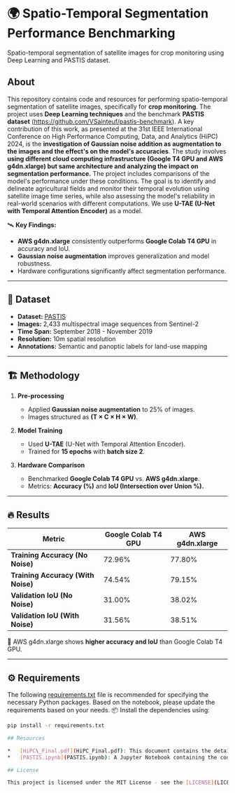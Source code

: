 # 🌍 Spatio-Temporal Segmentation Performance Benchmarking

Spatio-temporal segmentation of satellite images for crop monitoring using Deep Learning and PASTIS dataset.

## About

This repository contains code and resources for performing spatio-temporal segmentation of satellite images, specifically for **crop monitoring**. The project uses **Deep Learning techniques** and the benchmark **PASTIS dataset** (https://github.com/VSainteuf/pastis-benchmark). A key contribution of this work, as presented at the 31st IEEE International Conference on High Performance Computing, Data, and Analytics (HiPC) 2024, is the **investigation of Gaussian noise addition as augmentation to the images and the effect's on the model's accuracies**. The study involves **using different cloud computing infrastructure (Google T4 GPU and AWS g4dn.xlarge) but same architecture and analyzing the impact on segmentation performance.**  The project includes comparisons of the model's performance under these conditions. The goal is to identify and delineate agricultural fields and monitor their temporal evolution using satellite image time series, while also assessing the model's reliability in real-world scenarios with different computations. We use **U-TAE (U-Net with Temporal Attention Encoder)** as a model.

🛰️ **Key Findings:**
- **AWS g4dn.xlarge** consistently outperforms **Google Colab T4 GPU** in accuracy and IoU.
- **Gaussian noise augmentation** improves generalization and model robustness.
- Hardware configurations significantly affect segmentation performance.

---

## 📂 Dataset

- **Dataset:** [PASTIS](https://github.com/VSainteuf/PASTIS)
- **Images:** 2,433 multispectral image sequences from Sentinel-2
- **Time Span:** September 2018 - November 2019
- **Resolution:** 10m spatial resolution
- **Annotations:** Semantic and panoptic labels for land-use mapping

---

## 🏗️ Methodology

1. **Pre-processing**
   - Applied **Gaussian noise augmentation** to 25% of images.
   - Images structured as **(T × C × H × W)**.

2. **Model Training**
   - Used **U-TAE** (U-Net with Temporal Attention Encoder).
   - Trained for **15 epochs** with **batch size 2**.

3. **Hardware Comparison**
   - Benchmarked **Google Colab T4 GPU** vs. **AWS g4dn.xlarge**.
   - Metrics: **Accuracy (%)** and **IoU (Intersection over Union %).**

---

## 🔥 Results

| **Metric**               | **Google Colab T4 GPU** | **AWS g4dn.xlarge** |
|--------------------------|------------------------|---------------------|
| **Training Accuracy (No Noise)** | 72.96% | 77.80% |
| **Training Accuracy (With Noise)** | 74.54% | 79.15% |
| **Validation IoU (No Noise)** | 31.00% | 38.02% |
| **Validation IoU (With Noise)** | 31.56% | 38.51% |

🔹 AWS g4dn.xlarge shows **higher accuracy and IoU** than Google Colab T4 GPU.

---

## ⚙️ Requirements
The following [requirements.txt](requirements.txt) file is recommended for specifying the necessary Python packages. Based on the notebook, please update the requirements based on your needs.
📦 Install the dependencies using:

```bash
pip install -r requirements.txt

## Resources

*   [HiPC\_Final.pdf](HiPC_Final.pdf): This document contains the detailed methodology, experimental results, and a comprehensive explanation of the spatio-temporal segmentation approach using deep learning. It describes the network architecture, training details, evaluation metrics, and the **noise injection experiments**.  Key aspects covered are the U-TAE model, temporal convolution, the PASTIS dataset, and the analysis of segmentation accuracy under different settings.
*   [PASTIS.ipynb](PASTIS.ipynb): A Jupyter Notebook containing the code implementation for the spatio-temporal segmentation. This notebook allows users to reproduce the results presented in the HIPC paper, including the noise experiments and performance comparisons.

## License

This project is licensed under the MIT License - see the [LICENSE](LICENSE) file for details.


